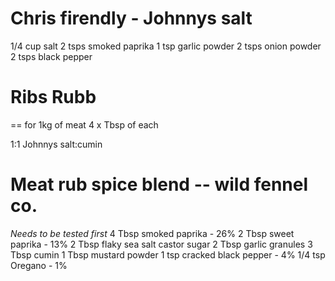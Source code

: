 # Chris firendly - Johnnys salt 

1/4 cup salt
2 	tsps smoked paprika
1 	tsp garlic powder
2 	tsps onion powder
2 	tsps black pepper


# Ribs Rubb
== for 1kg of meat 4 x Tbsp of each  

1:1 Johnnys salt:cumin

# Meat rub spice blend -- wild fennel co.
*Needs to be tested first*
4 Tbsp smoked paprika          -   26%
2 Tbsp sweet paprika           -   13%
2 Tbsp flaky sea salt
castor sugar
2 Tbsp garlic granules
3 Tbsp cumin
1 Tbsp mustard powder
1 tsp cracked black pepper    -   4%
1/4 tsp Oregano                 -   1%



